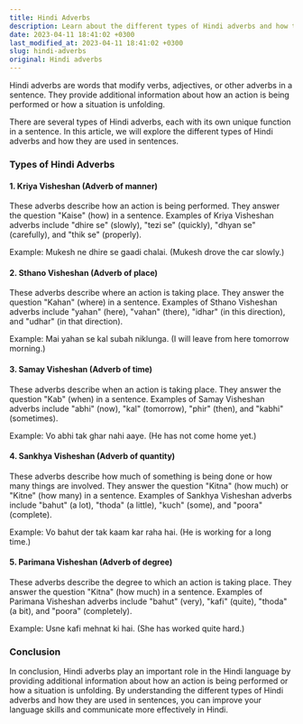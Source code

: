 ```yaml
---
title: Hindi Adverbs
description: Learn about the different types of Hindi adverbs and how they are used in sentences.
date: 2023-04-11 18:41:02 +0300
last_modified_at: 2023-04-11 18:41:02 +0300
slug: hindi-adverbs
original: Hindi adverbs
---
```

Hindi adverbs are words that modify verbs, adjectives, or other adverbs in a sentence. They provide additional information about how an action is being performed or how a situation is unfolding.

There are several types of Hindi adverbs, each with its own unique function in a sentence. In this article, we will explore the different types of Hindi adverbs and how they are used in sentences.

### Types of Hindi Adverbs

#### 1. Kriya Visheshan (Adverb of manner)

These adverbs describe how an action is being performed. They answer the question "Kaise" (how) in a sentence. Examples of Kriya Visheshan adverbs include "dhire se" (slowly), "tezi se" (quickly), "dhyan se" (carefully), and "thik se" (properly).

Example: Mukesh ne dhire se gaadi chalai. (Mukesh drove the car slowly.)

#### 2. Sthano Visheshan (Adverb of place)

These adverbs describe where an action is taking place. They answer the question "Kahan" (where) in a sentence. Examples of Sthano Visheshan adverbs include "yahan" (here), "vahan" (there), "idhar" (in this direction), and "udhar" (in that direction).

Example: Mai yahan se kal subah niklunga. (I will leave from here tomorrow morning.)

#### 3. Samay Visheshan (Adverb of time)

These adverbs describe when an action is taking place. They answer the question "Kab" (when) in a sentence. Examples of Samay Visheshan adverbs include "abhi" (now), "kal" (tomorrow), "phir" (then), and "kabhi" (sometimes).

Example: Vo abhi tak ghar nahi aaye. (He has not come home yet.)

#### 4. Sankhya Visheshan (Adverb of quantity)

These adverbs describe how much of something is being done or how many things are involved. They answer the question "Kitna" (how much) or "Kitne" (how many) in a sentence. Examples of Sankhya Visheshan adverbs include "bahut" (a lot), "thoda" (a little), "kuch" (some), and "poora" (complete).

Example: Vo bahut der tak kaam kar raha hai. (He is working for a long time.)

#### 5. Parimana Visheshan (Adverb of degree)

These adverbs describe the degree to which an action is taking place. They answer the question "Kitna" (how much) in a sentence. Examples of Parimana Visheshan adverbs include "bahut" (very), "kafi" (quite), "thoda" (a bit), and "poora" (completely).

Example: Usne kafi mehnat ki hai. (She has worked quite hard.)

### Conclusion

In conclusion, Hindi adverbs play an important role in the Hindi language by providing additional information about how an action is being performed or how a situation is unfolding. By understanding the different types of Hindi adverbs and how they are used in sentences, you can improve your language skills and communicate more effectively in Hindi.